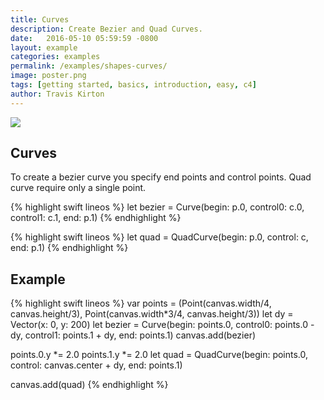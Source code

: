 ```yaml
---
title: Curves
description: Create Bezier and Quad Curves.
date:   2016-05-10 05:59:59 -0800
layout: example
categories: examples
permalink: /examples/shapes-curves/
image: poster.png
tags: [getting started, basics, introduction, easy, c4]
author: Travis Kirton
---
```

![](curves.png)

## Curves
To create a bezier curve you specify end points and control points. Quad curve require only a single point.

{% highlight swift lineos %}
let bezier = Curve(begin: p.0, control0: c.0, control1: c.1, end: p.1)
{% endhighlight %}

{% highlight swift lineos %}
let quad = QuadCurve(begin: p.0, control: c, end: p.1)
{% endhighlight %}

## Example
{% highlight swift lineos %}
var points = (Point(canvas.width/4, canvas.height/3),
              Point(canvas.width*3/4, canvas.height/3))
let dy = Vector(x: 0, y: 200)
let bezier = Curve(begin: points.0,
                   control0: points.0 - dy,
                   control1: points.1 + dy,
                   end: points.1)
canvas.add(bezier)

points.0.y *= 2.0
points.1.y *= 2.0
let quad = QuadCurve(begin: points.0, control: canvas.center + dy, end: points.1)

canvas.add(quad)
{% endhighlight %}
